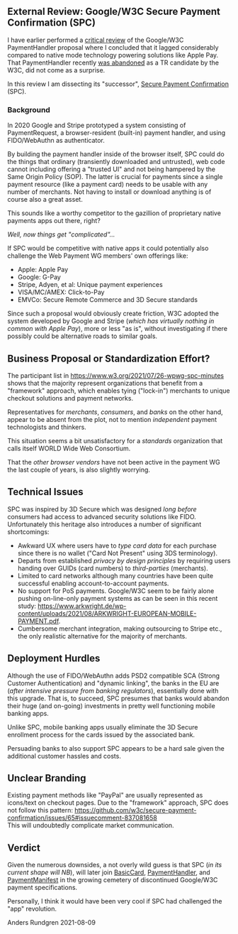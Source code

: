 ## External Review: Google/W3C Secure Payment Confirmation (SPC)
I have earlier performed a [critical review](https://github.com/cyberphone/doc/blob/gh-pages/payments/paymenthandler.md#the-w3c-paymenthandler) of the Google/W3C PaymentHandler proposal
where I concluded that it lagged considerably compared to native mode technology powering solutions like Apple Pay.
That PaymentHandler recently [was abandoned](https://www.w3.org/Payments/WG/charter-2021.html)
as a TR candidate by the W3C, did not come as a surprise.

In this review I am dissecting its "successor", [Secure Payment Confirmation](https://w3c.github.io/secure-payment-confirmation/) (SPC).

### Background
In 2020 Google and Stripe prototyped a system consisting of PaymentRequest, a browser-resident (built-in)
payment handler, and using FIDO/WebAuthn as authenticator.

By building the payment handler inside of the browser itself, SPC could do the things
that ordinary (transiently downloaded and untrusted), web code cannot including
offering a "trusted UI" and not being hampered by the Same Origin Policy (SOP).  The latter is crucial for payments
since a single payment resource (like a payment card) needs to be usable with any
number of merchants.  Not having to install or download anything is of course
also a great asset.

This sounds like a worthy competitor to the gazillion of proprietary native payments apps out there, right?

*Well, now things get "complicated"...*

If SPC would be competitive with native apps it could potentially also
challenge the Web Payment WG members' own offerings like:
- Apple: Apple Pay
- Google: G-Pay
- Stripe, Adyen, et al: Unique payment experiences
- VISA/MC/AMEX: Click-to-Pay
- EMVCo: Secure Remote Commerce and 3D Secure standards

Since such a proposal would obviously create friction,
W3C adopted the system developed by Google and Stripe (*which has
virtually nothing in common with Apple Pay*), more or less "as is", without investigating
if there possibly could be alternative roads to similar goals.

## Business Proposal or Standardization Effort?
The participant list in https://www.w3.org/2021/07/26-wpwg-spc-minutes
shows that the majority represent organizations that benefit from 
a "framework" approach, which enables tying ("lock-in") merchants to
unique checkout solutions and payment networks.

Representatives for *merchants*, *consumers*, and *banks* on the other hand, appear to be absent from the plot,
not to mention *independent* payment technologists and thinkers.

This situation seems a bit unsatisfactory for a *standards*
organization that calls itself WORLD Wide Web Consortium.

That the *other browser vendors* have not been active in the payment WG
the last couple of years, is also slightly worrying.

## Technical Issues
SPC was inspired by 3D Secure which was designed *long before* consumers had access to
advanced security solutions like FIDO.  Unfortunately this heritage also introduces a number of significant shortcomings:  
- Awkward UX where users have to *type card data* for each purchase since there is no wallet ("Card Not Present" using 3DS terminology).
- Departs from established *privacy by design principles* by requiring users handing over GUIDs (card numbers) to *third-parties* (merchants).
- Limited to card networks although many countries have been quite successful enabling account-to-account payments.
- No support for PoS payments.  Google/W3C seem to be fairly alone pushing on-line-only payment systems
as can be seen in this recent study: https://www.arkwright.de/wp-content/uploads/2021/08/ARKWRIGHT-EUROPEAN-MOBILE-PAYMENT.pdf.
- Cumbersome merchant integration, making outsourcing to Stripe etc., the only realistic alternative for the majority of merchants.

## Deployment Hurdles
Although the use of FIDO/WebAuthn adds PSD2 compatible SCA (Strong Customer Authentication) and "dynamic linking",
the banks in the EU are (*after intensive pressure from banking regulators*), essentially done with this upgrade.
That is, to succeed, SPC presumes that banks would abandon their
huge (and on-going) investments in pretty well functioning mobile banking apps.

Unlike SPC, mobile banking apps usually eliminate the 3D Secure enrollment
process for the cards issued by the associated bank.

Persuading banks to also support SPC appears to be a hard sale
given the additional customer hassles and costs.

## Unclear Branding
Existing payment methods like "PayPal" are usually represented as icons/text on checkout pages.
Due to the "framework" approach, SPC does not follow this pattern:
https://github.com/w3c/secure-payment-confirmation/issues/65#issuecomment-837081658<br>This will undoubtedly complicate market communication.

## Verdict
Given the numerous downsides, a not overly wild guess is that SPC (*in its current shape will NB*),
will later join [BasicCard](https://www.w3.org/TR/payment-method-basic-card/),
[PaymentHandler](https://www.w3.org/TR/payment-handler/), and
[PaymentManifest](https://www.w3.org/TR/payment-method-manifest/) in the growing
cemetery of discontinued Google/W3C payment specifications.

Personally, I think it would have been very cool if SPC had challenged
the "app" revolution.

Anders Rundgren 2021-08-09
